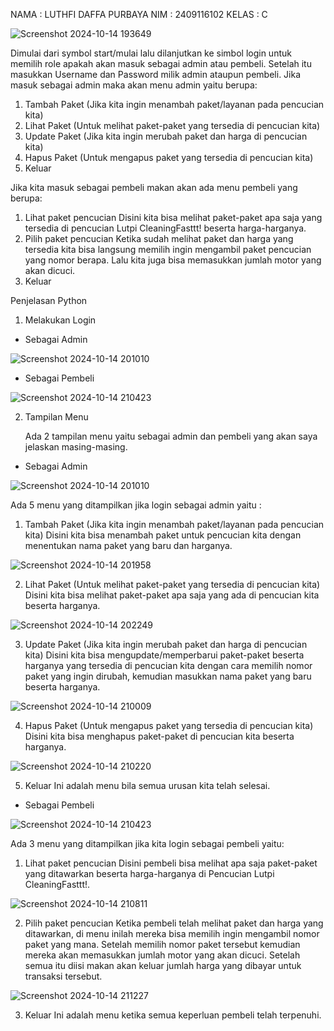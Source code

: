NAMA : LUTHFI DAFFA PURBAYA
NIM : 2409116102
KELAS : C

![Screenshot 2024-10-14 193649](https://github.com/user-attachments/assets/7b51c712-cd6e-4552-bfc2-8571e44dba4e)

Dimulai dari symbol start/mulai lalu dilanjutkan ke simbol login untuk memilih role apakah akan masuk sebagai admin atau pembeli. Setelah itu masukkan Username dan Password milik admin ataupun pembeli. Jika masuk sebagai admin maka akan menu admin yaitu berupa:
1. Tambah Paket (Jika kita ingin menambah paket/layanan pada pencucian kita)
2. Lihat Paket (Untuk melihat paket-paket yang tersedia di pencucian kita)
3. Update Paket (Jika kita ingin merubah paket dan harga di pencucian kita)
4. Hapus Paket (Untuk mengapus paket yang tersedia di pencucian kita)
5. Keluar

Jika kita masuk sebagai pembeli makan akan ada menu pembeli yang berupa:
1. Lihat paket pencucian
   Disini kita bisa melihat paket-paket apa saja yang tersedia di pencucian Lutpi CleaningFasttt! beserta harga-harganya.
2. Pilih paket pencucian
   Ketika sudah melihat paket dan harga yang tersedia kita bisa langsung memilih ingin mengambil paket pencucian yang nomor berapa. Lalu kita juga bisa memasukkan jumlah motor yang akan dicuci.
3. Keluar


Penjelasan Python

1. Melakukan Login

- Sebagai Admin

![Screenshot 2024-10-14 201010](https://github.com/user-attachments/assets/aaf475a1-125a-4087-93ce-2465f82ce7d8)

- Sebagai Pembeli

![Screenshot 2024-10-14 210423](https://github.com/user-attachments/assets/efcea010-c556-4df4-a9f7-bb042262ccb7)



2. Tampilan Menu
   
   Ada 2 tampilan menu yaitu sebagai admin dan pembeli yang akan saya jelaskan masing-masing.

- Sebagai Admin

![Screenshot 2024-10-14 201010](https://github.com/user-attachments/assets/550ea626-5531-4e18-8f0f-5116542aac4d)

Ada 5 menu yang ditampilkan jika login sebagai admin yaitu :
1. Tambah Paket (Jika kita ingin menambah paket/layanan pada pencucian kita)
   Disini kita bisa menambah paket untuk pencucian kita dengan menentukan nama paket yang baru dan harganya.

![Screenshot 2024-10-14 201958](https://github.com/user-attachments/assets/56cec2ca-a738-49f9-af60-d890c3a8ed2c)

2. Lihat Paket (Untuk melihat paket-paket yang tersedia di pencucian kita)
   Disini kita bisa melihat paket-paket apa saja yang ada di pencucian kita beserta harganya.

![Screenshot 2024-10-14 202249](https://github.com/user-attachments/assets/7dc5bafa-5e5d-4e9d-9fa7-89377b5804bd)

3.  Update Paket (Jika kita ingin merubah paket dan harga di pencucian kita)
   Disini kita bisa mengupdate/memperbarui paket-paket beserta harganya yang tersedia di pencucian kita dengan cara memilih nomor paket yang ingin dirubah, kemudian masukkan nama paket yang baru beserta harganya.

![Screenshot 2024-10-14 210009](https://github.com/user-attachments/assets/3e8b111c-bb55-49c6-9719-d34a03122882)

4.  Hapus Paket (Untuk mengapus paket yang tersedia di pencucian kita)
   Disini kita bisa menghapus paket-paket di pencucian kita beserta harganya.

![Screenshot 2024-10-14 210220](https://github.com/user-attachments/assets/6ec112ee-9750-4d5a-8c5f-82c12711732d)

5. Keluar
   Ini adalah menu bila semua urusan kita telah selesai.


- Sebagai Pembeli

![Screenshot 2024-10-14 210423](https://github.com/user-attachments/assets/76317d7a-67c1-4b5a-9769-b36ab51c3a8b)

Ada 3 menu yang ditampilkan jika kita login sebagai pembeli yaitu:

1. Lihat paket pencucian
   Disini pembeli bisa melihat apa saja paket-paket yang ditawarkan beserta harga-harganya di Pencucian Lutpi CleaningFasttt!.

![Screenshot 2024-10-14 210811](https://github.com/user-attachments/assets/3e9afb01-dc8e-484a-8523-cd2248e70fc3)

2. Pilih paket pencucian
   Ketika pembeli telah melihat paket dan harga yang ditawarkan, di menu inilah mereka bisa memilih ingin mengambil nomor paket yang mana. Setelah memilih nomor paket tersebut kemudian mereka akan memasukkan jumlah motor yang akan dicuci. Setelah semua itu diisi makan akan keluar jumlah harga yang dibayar untuk transaksi tersebut.

![Screenshot 2024-10-14 211227](https://github.com/user-attachments/assets/997dfdd4-d69f-4d59-b5e5-c58c0d748ab1)

3. Keluar
Ini adalah menu ketika semua keperluan pembeli telah terpenuhi.









